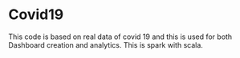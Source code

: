 # Covid19
This code is based on real data of covid 19 and this is used for both Dashboard creation and analytics.
This is spark with scala.
